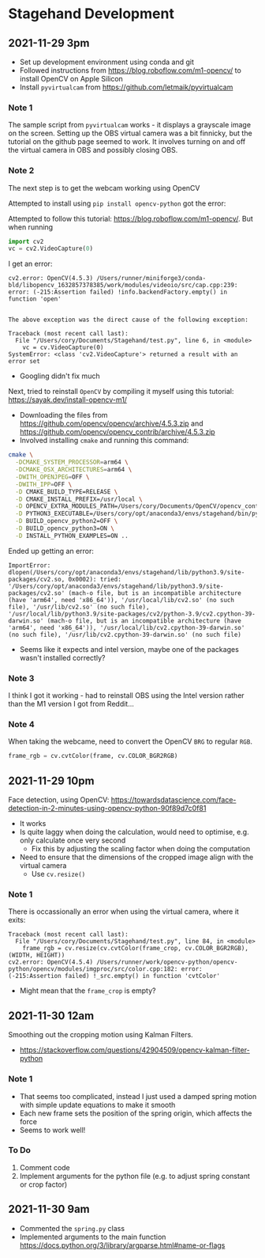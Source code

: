 # Stagehand Development

## 2021-11-29 3pm

- Set up development environment using conda and git 
- Followed instructions from https://blog.roboflow.com/m1-opencv/ to install OpenCV on Apple Silicon 
- Install `pyvirtualcam` from https://github.com/letmaik/pyvirtualcam 

### Note 1

The sample script from `pyvirtualcam` works - it displays a grayscale image on the screen. Setting up the OBS virtual camera was a bit finnicky, but the tutorial on the github page seemed to work. It involves turning on and off the virtual camera in OBS and possibly closing OBS. 

### Note 2

The next step is to get the webcam working using OpenCV

Attempted to install using `pip install opencv-python` got the error:


Attempted to follow this tutorial: https://blog.roboflow.com/m1-opencv/. But when running
```python
import cv2
vc = cv2.VideoCapture(0)
```
I get an error: 
```
cv2.error: OpenCV(4.5.3) /Users/runner/miniforge3/conda-bld/libopencv_1632857378385/work/modules/videoio/src/cap.cpp:239: error: (-215:Assertion failed) !info.backendFactory.empty() in function 'open'


The above exception was the direct cause of the following exception:

Traceback (most recent call last):
  File "/Users/cory/Documents/Stagehand/test.py", line 6, in <module>
    vc = cv.VideoCapture(0)
SystemError: <class 'cv2.VideoCapture'> returned a result with an error set
```

- Googling didn't fix much

Next, tried to reinstall `OpenCV` by compiling it myself using this tutorial: https://sayak.dev/install-opencv-m1/ 

- Downloading the files from https://github.com/opencv/opencv/archive/4.5.3.zip and https://github.com/opencv/opencv_contrib/archive/4.5.3.zip
- Involved installing `cmake` and running this command:
```zsh
cmake \
  -DCMAKE_SYSTEM_PROCESSOR=arm64 \
  -DCMAKE_OSX_ARCHITECTURES=arm64 \
  -DWITH_OPENJPEG=OFF \
  -DWITH_IPP=OFF \
  -D CMAKE_BUILD_TYPE=RELEASE \
  -D CMAKE_INSTALL_PREFIX=/usr/local \
  -D OPENCV_EXTRA_MODULES_PATH=/Users/cory/Documents/OpenCV/opencv_contrib-4.5.3/modules \
  -D PYTHON3_EXECUTABLE=/Users/cory/opt/anaconda3/envs/stagehand/bin/python3 \
  -D BUILD_opencv_python2=OFF \
  -D BUILD_opencv_python3=ON \
  -D INSTALL_PYTHON_EXAMPLES=ON ..
```

Ended up getting an error:
```
ImportError: dlopen(/Users/cory/opt/anaconda3/envs/stagehand/lib/python3.9/site-packages/cv2.so, 0x0002): tried: '/Users/cory/opt/anaconda3/envs/stagehand/lib/python3.9/site-packages/cv2.so' (mach-o file, but is an incompatible architecture (have 'arm64', need 'x86_64')), '/usr/local/lib/cv2.so' (no such file), '/usr/lib/cv2.so' (no such file), '/usr/local/lib/python3.9/site-packages/cv2/python-3.9/cv2.cpython-39-darwin.so' (mach-o file, but is an incompatible architecture (have 'arm64', need 'x86_64')), '/usr/local/lib/cv2.cpython-39-darwin.so' (no such file), '/usr/lib/cv2.cpython-39-darwin.so' (no such file)
```
- Seems like it expects and intel version, maybe one of the packages wasn't installed correctly?

### Note 3

I think I got it working - had to reinstall OBS using the Intel version rather than the M1 version I got from Reddit...

### Note 4

When taking the webcame, need to convert the OpenCV `BRG` to regular `RGB`. 
```python
frame_rgb = cv.cvtColor(frame, cv.COLOR_BGR2RGB)
```

## 2021-11-29 10pm

Face detection, using OpenCV: https://towardsdatascience.com/face-detection-in-2-minutes-using-opencv-python-90f89d7c0f81 

- It works
- Is quite laggy when doing the calculation, would need to optimise, e.g. only calculate once very second
	- Fix this by adjusting the scaling factor when doing the computation
- Need to ensure that the dimensions of the cropped image align with the virtual camera
	- Use `cv.resize()` 

### Note 1

There is occassionally an error when using the virtual camera, where it exits:
```
Traceback (most recent call last):
  File "/Users/cory/Documents/Stagehand/test.py", line 84, in <module>
    frame_rgb = cv.resize(cv.cvtColor(frame_crop, cv.COLOR_BGR2RGB), (WIDTH, HEIGHT))
cv2.error: OpenCV(4.5.4) /Users/runner/work/opencv-python/opencv-python/opencv/modules/imgproc/src/color.cpp:182: error: (-215:Assertion failed) !_src.empty() in function 'cvtColor'
```

- Might mean that the `frame_crop` is empty? 

## 2021-11-30 12am

Smoothing out the cropping motion using Kalman Filters. 
- https://stackoverflow.com/questions/42904509/opencv-kalman-filter-python 

### Note 1

- That seems too complicated, instead I just used a damped spring motion with simple update equations to make it smooth
- Each new frame sets the position of the spring origin, which affects the force
- Seems to work well!

### To Do

1. Comment code 
2. Implement arguments for the python file (e.g. to adjust spring constant or crop factor)

## 2021-11-30 9am

- Commented the `spring.py` class 
- Implemented arguments to the main function https://docs.python.org/3/library/argparse.html#name-or-flags  
